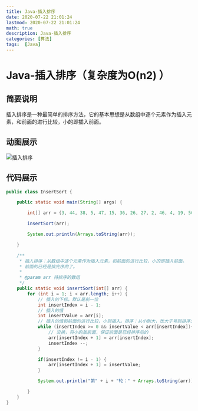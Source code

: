 ```yaml
---
title: Java-插入排序
date: 2020-07-22 21:01:24
lastmod: 2020-07-22 21:01:24
math: true
description: Java-插入排序
categories: [算法]
tags:  [Java]
---
```




# Java-插入排序（复杂度为O(n2) ）



## 简要说明

插入排序是一种最简单的排序方法，它的基本思想是从数组中逐个元素作为插入元素，和前面的进行比较，小的即插入前面。



## 动图展示

![插入排序](https://online-education-headimg.oss-cn-beijing.aliyuncs.com/%E5%8D%9A%E5%AE%A2/%E5%8D%9A%E5%AE%A2%E6%96%87%E7%AB%A0%E5%9B%BE%E7%89%87/insertionSort.gif)



## 代码展示

```java
public class InsertSort {

    public static void main(String[] args) {

        int[] arr = {3, 44, 38, 5, 47, 15, 36, 26, 27, 2, 46, 4, 19, 50, 48};

        insertSort(arr);

        System.out.println(Arrays.toString(arr));

    }

    /**
     * 插入排序：从数组中逐个元素作为插入元素，和前面的进行比较，小的即插入前面。
     * 前面的已经是排完序的了。
     *
     * @param arr 待排序的数组
     */
    public static void insertSort(int[] arr) {
        for (int i = 1; i < arr.length; i++) {
            // 插入的下标，默认是前一位
            int insertIndex = i - 1;
            // 插入的值
            int insertValue = arr[i];
            // 插入的值和前面的进行比较，小则插入。排序：从小到大，改大于号则排序为从大到小
            while (insertIndex >= 0 && insertValue < arr[insertIndex]){
                // 交换，将小的放前面，保证前面是已经排序后的
                arr[insertIndex + 1] = arr[insertIndex];
                insertIndex --;
            }

            if(insertIndex != i - 1) {
                arr[insertIndex + 1] = insertValue;
            }

            System.out.println("第" + i + "轮：" + Arrays.toString(arr));

        }
    }
}
```
